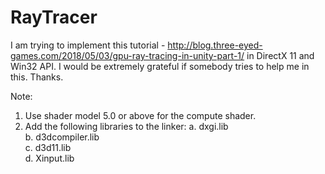 # RayTracer
I am trying to implement this tutorial - http://blog.three-eyed-games.com/2018/05/03/gpu-ray-tracing-in-unity-part-1/ in DirectX 11 and Win32 API.
I would be extremely grateful if somebody tries to help me in this. Thanks.

Note:
1. Use shader model 5.0 or above for the compute shader.
2. Add the following libraries to the linker:
    a. dxgi.lib<br />
    b. d3dcompiler.lib<br />
    c. d3d11.lib<br />
    d. Xinput.lib<br />
